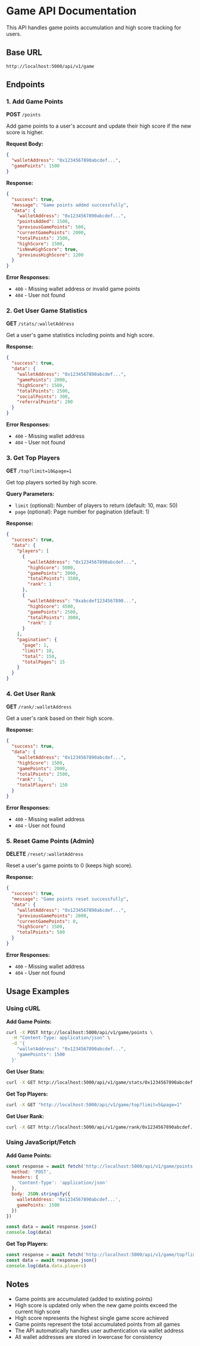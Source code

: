 # Game API Documentation

This API handles game points accumulation and high score tracking for users.

## Base URL
```
http://localhost:5000/api/v1/game
```

## Endpoints

### 1. Add Game Points
**POST** `/points`

Add game points to a user's account and update their high score if the new score is higher.

**Request Body:**
```json
{
  "walletAddress": "0x1234567890abcdef...",
  "gamePoints": 1500
}
```

**Response:**
```json
{
  "success": true,
  "message": "Game points added successfully",
  "data": {
    "walletAddress": "0x1234567890abcdef...",
    "pointsAdded": 1500,
    "previousGamePoints": 500,
    "currentGamePoints": 2000,
    "totalPoints": 2500,
    "highScore": 1500,
    "isNewHighScore": true,
    "previousHighScore": 1200
  }
}
```

**Error Responses:**
- `400` - Missing wallet address or invalid game points
- `404` - User not found

### 2. Get User Game Statistics
**GET** `/stats/:walletAddress`

Get a user's game statistics including points and high score.

**Response:**
```json
{
  "success": true,
  "data": {
    "walletAddress": "0x1234567890abcdef...",
    "gamePoints": 2000,
    "highScore": 1500,
    "totalPoints": 2500,
    "socialPoints": 300,
    "referralPoints": 200
  }
}
```

**Error Responses:**
- `400` - Missing wallet address
- `404` - User not found

### 3. Get Top Players
**GET** `/top?limit=10&page=1`

Get top players sorted by high score.

**Query Parameters:**
- `limit` (optional): Number of players to return (default: 10, max: 50)
- `page` (optional): Page number for pagination (default: 1)

**Response:**
```json
{
  "success": true,
  "data": {
    "players": [
      {
        "walletAddress": "0x1234567890abcdef...",
        "highScore": 5000,
        "gamePoints": 3000,
        "totalPoints": 3500,
        "rank": 1
      },
      {
        "walletAddress": "0xabcdef1234567890...",
        "highScore": 4500,
        "gamePoints": 2500,
        "totalPoints": 3000,
        "rank": 2
      }
    ],
    "pagination": {
      "page": 1,
      "limit": 10,
      "total": 150,
      "totalPages": 15
    }
  }
}
```

### 4. Get User Rank
**GET** `/rank/:walletAddress`

Get a user's rank based on their high score.

**Response:**
```json
{
  "success": true,
  "data": {
    "walletAddress": "0x1234567890abcdef...",
    "highScore": 1500,
    "gamePoints": 2000,
    "totalPoints": 2500,
    "rank": 5,
    "totalPlayers": 150
  }
}
```

**Error Responses:**
- `400` - Missing wallet address
- `404` - User not found

### 5. Reset Game Points (Admin)
**DELETE** `/reset/:walletAddress`

Reset a user's game points to 0 (keeps high score).

**Response:**
```json
{
  "success": true,
  "message": "Game points reset successfully",
  "data": {
    "walletAddress": "0x1234567890abcdef...",
    "previousGamePoints": 2000,
    "currentGamePoints": 0,
    "highScore": 1500,
    "totalPoints": 500
  }
}
```

**Error Responses:**
- `400` - Missing wallet address
- `404` - User not found

## Usage Examples

### Using cURL

**Add Game Points:**
```bash
curl -X POST http://localhost:5000/api/v1/game/points \
  -H "Content-Type: application/json" \
  -d '{
    "walletAddress": "0x1234567890abcdef...",
    "gamePoints": 1500
  }'
```

**Get User Stats:**
```bash
curl -X GET http://localhost:5000/api/v1/game/stats/0x1234567890abcdef...
```

**Get Top Players:**
```bash
curl -X GET "http://localhost:5000/api/v1/game/top?limit=5&page=1"
```

**Get User Rank:**
```bash
curl -X GET http://localhost:5000/api/v1/game/rank/0x1234567890abcdef...
```

### Using JavaScript/Fetch

**Add Game Points:**
```javascript
const response = await fetch('http://localhost:5000/api/v1/game/points', {
  method: 'POST',
  headers: {
    'Content-Type': 'application/json'
  },
  body: JSON.stringify({
    walletAddress: '0x1234567890abcdef...',
    gamePoints: 1500
  })
})

const data = await response.json()
console.log(data)
```

**Get Top Players:**
```javascript
const response = await fetch('http://localhost:5000/api/v1/game/top?limit=10&page=1')
const data = await response.json()
console.log(data.data.players)
```

## Notes

- Game points are accumulated (added to existing points)
- High score is updated only when the new game points exceed the current high score
- High score represents the highest single game score achieved
- Game points represent the total accumulated points from all games
- The API automatically handles user authentication via wallet address
- All wallet addresses are stored in lowercase for consistency 